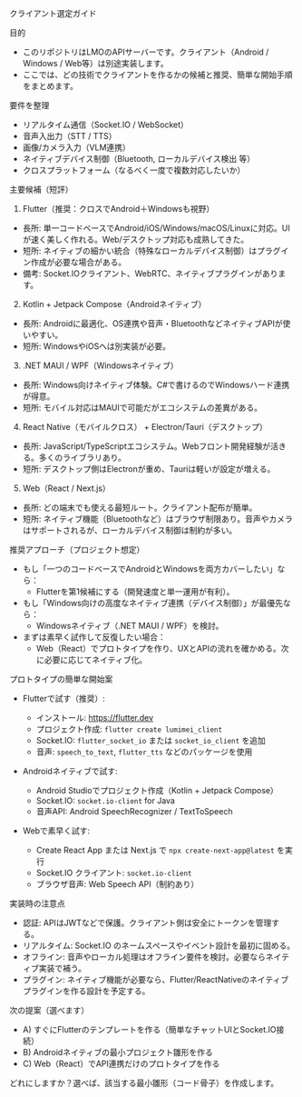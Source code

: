 クライアント選定ガイド

目的
- このリポジトリはLMOのAPIサーバーです。クライアント（Android / Windows / Web等）は別途実装します。
- ここでは、どの技術でクライアントを作るかの候補と推奨、簡単な開始手順をまとめます。

要件を整理
- リアルタイム通信（Socket.IO / WebSocket）
- 音声入出力（STT / TTS）
- 画像/カメラ入力（VLM連携）
- ネイティブデバイス制御（Bluetooth, ローカルデバイス検出 等）
- クロスプラットフォーム（なるべく一度で複数対応したいか）

主要候補（短評）

1) Flutter（推奨：クロスでAndroid＋Windowsも視野）
- 長所: 単一コードベースでAndroid/iOS/Windows/macOS/Linuxに対応。UIが速く美しく作れる。Web/デスクトップ対応も成熟してきた。
- 短所: ネイティブの細かい統合（特殊なローカルデバイス制御）はプラグイン作成が必要な場合がある。
- 備考: Socket.IOクライアント、WebRTC、ネイティブプラグインがあります。

2) Kotlin + Jetpack Compose（Androidネイティブ）
- 長所: Androidに最適化、OS連携や音声・BluetoothなどネイティブAPIが使いやすい。
- 短所: WindowsやiOSへは別実装が必要。

3) .NET MAUI / WPF（Windowsネイティブ）
- 長所: Windows向けネイティブ体験。C#で書けるのでWindowsハード連携が得意。
- 短所: モバイル対応はMAUIで可能だがエコシステムの差異がある。

4) React Native（モバイルクロス） + Electron/Tauri（デスクトップ）
- 長所: JavaScript/TypeScriptエコシステム。Webフロント開発経験が活きる。多くのライブラリあり。
- 短所: デスクトップ側はElectronが重め、Tauriは軽いが設定が増える。

5) Web（React / Next.js）
- 長所: どの端末でも使える最短ルート。クライアント配布が簡単。
- 短所: ネイティブ機能（Bluetoothなど）はブラウザ制限あり。音声やカメラはサポートされるが、ローカルデバイス制御は制約が多い。

推奨アプローチ（プロジェクト想定）
- もし「一つのコードベースでAndroidとWindowsを両方カバーしたい」なら：
  - Flutterを第1候補にする（開発速度と単一運用が有利）。
- もし「Windows向けの高度なネイティブ連携（デバイス制御）」が最優先なら：
  - Windowsネイティブ（.NET MAUI / WPF）を検討。
- まずは素早く試作して反復したい場合：
  - Web（React）でプロトタイプを作り、UXとAPIの流れを確かめる。次に必要に応じてネイティブ化。

プロトタイプの簡単な開始案

- Flutterで試す（推奨）:
  - インストール: https://flutter.dev
  - プロジェクト作成: `flutter create lumimei_client`
  - Socket.IO: `flutter_socket_io` または `socket_io_client` を追加
  - 音声: `speech_to_text`, `flutter_tts` などのパッケージを使用

- Androidネイティブで試す:
  - Android Studioでプロジェクト作成（Kotlin + Jetpack Compose）
  - Socket.IO:  `socket.io-client` for Java
  - 音声API: Android SpeechRecognizer / TextToSpeech

- Webで素早く試す:
  - Create React App または Next.js で `npx create-next-app@latest` を実行
  - Socket.IO クライアント: `socket.io-client`
  - ブラウザ音声: Web Speech API（制約あり）

実装時の注意点
- 認証: APIはJWTなどで保護。クライアント側は安全にトークンを管理する。
- リアルタイム: Socket.IO のネームスペースやイベント設計を最初に固める。
- オフライン: 音声やローカル処理はオフライン要件を検討。必要ならネイティブ実装で補う。
- プラグイン: ネイティブ機能が必要なら、Flutter/ReactNativeのネイティブプラグインを作る設計を予定する。

次の提案（選べます）
- A) すぐにFlutterのテンプレートを作る（簡単なチャットUIとSocket.IO接続）
- B) Androidネイティブの最小プロジェクト雛形を作る
- C) Web（React）でAPI連携だけのプロトタイプを作る

どれにしますか？選べば、該当する最小雛形（コード骨子）を作成します。
